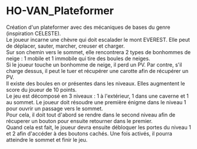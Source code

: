 # HO-VAN_Plateformer

Création d'un plateformer avec des mécaniques de bases du genre (inspiration CELESTE).  
Le joueur incarne une chèvre qui doit escalader le mont EVEREST. Elle peut de déplacer, sauter, marcher, creuser et charger.  
Sur son chemin vers le sommet, elle rencontrera 2 types de bonhommes de neige : 1 mobile et 1 immobile qui tire des boules de neiges.  
Si le joueur touche un bonhomme de neige, il perd un PV. Par contre, s'il charge dessus, il peut le tuer et récupérer une carotte afin de récupérer un PV.  
Il existe des boules en or présentes dans les niveaux. Elles augmentent le score du joueur de 10 points.  
Le jeu est décomposé en 3 niveaux : 1 à l'extérieur, 1 dans une caverne et 1 au sommet. Le joueur doit résoudre une première énigme dans le niveau 1 pour ouvrir un passage vers le sommet.  
Pour cela, il doit tout d'abord se rendre dans le second niveau afin de récuperer un bouton pour ensuite retourner dans le premier.  
Quand cela est fait, le joueur devra ensuite débloquer les portes du niveau 1 et 2 afin d'accéder à des boutons cachés. Une fois activés, il pourra atteindre le sommet et finir le jeu.  
